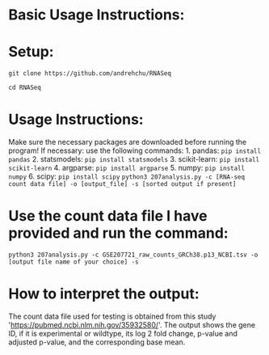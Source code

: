 # Basic Usage Instructions:

# Setup:
``` git clone https://github.com/andrehchu/RNASeq ```

``` cd RNASeq ```

# Usage Instructions:
Make sure the necessary packages are downloaded before running the program!
If necessary: use the following commands:
    1. pandas: ```pip install pandas```
    2. statsmodels: ```pip install statsmodels```
    3. scikit-learn: ```pip install scikit-learn```
    4. argparse: ```pip install argparse```
    5. numpy: ```pip install numpy```
    6. scipy: ```pip install scipy```
``` python3 207analysis.py -c [RNA-seq count data file] -o [output_file] -s [sorted output if present]  ```
# Use the count data file I have provided and run the command:
``` python3 207analysis.py -c GSE207721_raw_counts_GRCh38.p13_NCBI.tsv -o [output file name of your choice] -s ```

# How to interpret the output:
 The count data file used for testing is obtained from this study 'https://pubmed.ncbi.nlm.nih.gov/35932580/'. The output shows the gene ID, if it is experimental or wildtype, its log 2 fold change, p-value and adjusted p-value, and the corresponding base mean.